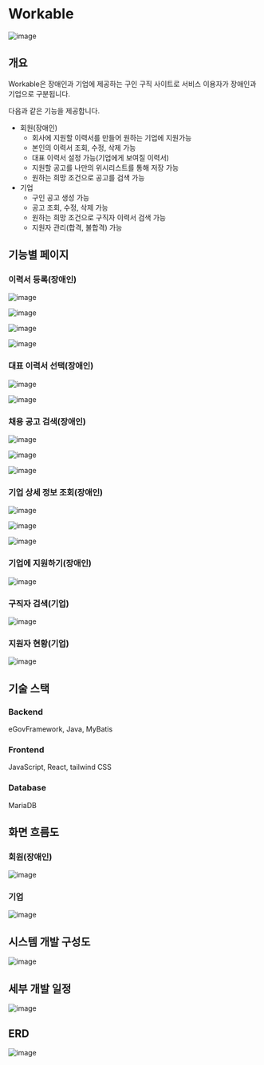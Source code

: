 # Workable
<img src="https://github.com/user-attachments/assets/5ef410ed-08eb-4f7a-a7bb-078c10e21525" alt="image"></img>

## 개요
Workable은 장애인과 기업에 제공하는 구인 구직 사이트로 서비스 이용자가 장애인과 기업으로 구분됩니다.

다음과 같은 기능을 제공합니다.
- 회원(장애인)
  - 회사에 지원할 이력서를 만들어 원하는 기업에 지원가능
  - 본인의 이력서 조회, 수정, 삭제 가능
  - 대표 이력서 설정 가능(기업에게 보여질 이력서)
  - 지원할 공고를 나만의 위시리스트를 통해 저장 가능
  - 원하는 희망 조건으로 공고를 검색 가능
- 기업
  - 구인 공고 생성 가능
  - 공고 조회, 수정, 삭제 가능
  - 원하는 희망 조건으로 구직자 이력서 검색 가능
  - 지원자 관리(합격, 불합격) 가능

## 기능별 페이지
### 이력서 등록(장애인)

<img src="https://github.com/user-attachments/assets/9fe5aeac-88fd-427a-83d8-8409240ff171" alt="image"></img>

<img src="https://github.com/user-attachments/assets/a02f9c62-5794-4053-8f44-b5a17c487efb" alt="image"></img>

<img src="https://github.com/user-attachments/assets/ed2b152e-d9e2-4477-9592-8c3bf2fc8090" alt="image"></img>

<img src="https://github.com/user-attachments/assets/a3af2694-3541-4287-be30-60c45c1a55c8" alt="image"></img>

### 대표 이력서 선택(장애인)

<img src="https://github.com/user-attachments/assets/ec93a2b3-6fed-47cb-a65e-41d2f3c89d0c" alt="image"></img>

<img src="https://github.com/user-attachments/assets/277a4937-a8b0-4a30-9798-60fe02bfe63a" alt="image"></img>

### 채용 공고 검색(장애인)

<img src="https://github.com/user-attachments/assets/d8b7e88a-2414-4f25-8f5c-aee57da6ebeb" alt="image"></img>

<img src="https://github.com/user-attachments/assets/70ef8bc0-9230-4fac-965f-63baf73c3cc1" alt="image"></img>

<img src="https://github.com/user-attachments/assets/bb2ccd12-6563-439d-b4c1-c9775ca5cb8b" alt="image"></img>

### 기업 상세 정보 조회(장애인)

<img src="https://github.com/user-attachments/assets/a635df34-f845-4262-9761-9c5a2904c096" alt="image"></img>

<img src="https://github.com/user-attachments/assets/a393de2d-0119-48a5-a883-1472bee372b1" alt="image"></img>

<img src="https://github.com/user-attachments/assets/19e32de9-3a2c-409d-ad53-f5be61443cfe" alt="image"></img>

### 기업에 지원하기(장애인)

<img src="https://github.com/user-attachments/assets/18eedfd8-6a23-4058-a665-9fa7c8f8f14b" alt="image"></img>


### 구직자 검색(기업)

<img src="https://github.com/user-attachments/assets/58a1c8af-9865-4da7-82dd-a05d7a8998b2" alt="image"></img>

### 지원자 현황(기업)

<img src="https://github.com/user-attachments/assets/49324f01-184a-4699-9398-5abbf602052a" alt="image"></img>

## 기술 스택
### Backend
eGovFramework, Java, MyBatis

### Frontend
JavaScript, React, tailwind CSS

### Database
MariaDB

## 화면 흐름도
### 회원(장애인)
<img src="https://github.com/user-attachments/assets/cfa19df0-c28d-4c44-9b85-bcdfb5d7a3e4" alt="image"></img>
### 기업
<img src="https://github.com/user-attachments/assets/b5b816e6-3d0a-48a1-9b7b-3de361618846" alt="image"></img>

## 시스템 개발 구성도
<img src="https://github.com/user-attachments/assets/89b0e089-7f8d-4c8f-8a68-c4564f69a8e7" alt="image"></img>

## 세부 개발 일정
<img src="https://github.com/user-attachments/assets/bce1f954-1790-4fe0-95c7-52ac39600a27" alt="image"></img>

## ERD
<img src="https://github.com/user-attachments/assets/9f18984c-ce12-4410-8438-29da5ed6da85" alt="image"></img>


